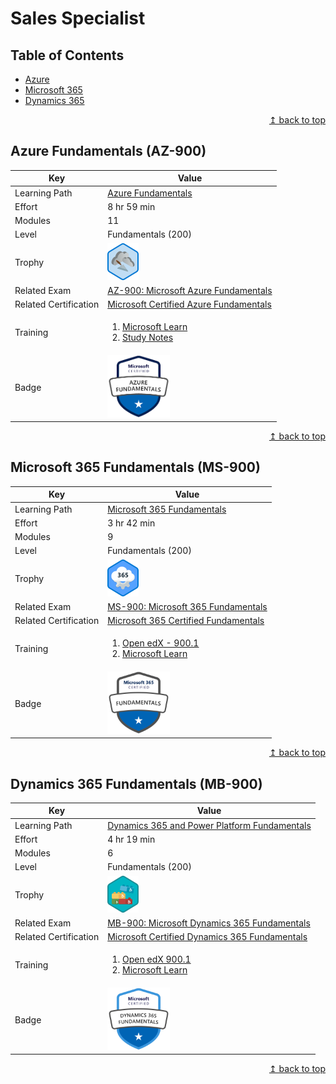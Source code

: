 # Sales Specialist

## Table of Contents
* [Azure](#azure-fundamentals-az-900)
* [Microsoft 365](#microsoft-365-fundamentals-ms-900)
* [Dynamics 365](#dynamics-365-fundamentals-mb-900)  

<div align="right"><a href="#sales-specialist">↥ back to top</a></div>

## Azure Fundamentals (AZ-900)

| Key | Value |
| ------------- | ------------- |
| Learning Path | [Azure Fundamentals](https://docs.microsoft.com/en-us/learn/paths/azure-fundamentals/) |
| Effort | 8 hr 59 min |
| Modules | 11 |
| Level | Fundamentals (200) |
| Trophy | <img src="../images/badge-s2-azure.png" alt="Learn the Business Value of Azure" width="50px">  |
| Related Exam | [AZ-900: Microsoft Azure Fundamentals](https://www.microsoft.com/en-us/learning/exam-az-900.aspx) |
| Related Certification | [Microsoft Certified Azure Fundamentals](https://www.microsoft.com/en-us/learning/azure-fundamentals.aspx) |
| Training | <ol><li><a href="https://docs.microsoft.com/en-us/learn/paths/azure-fundamentals/">Microsoft Learn</a></li><li><a href="https://www.taygan.co/blog/2019/02/07/az-900-azure-fundamentals-exam-preparation">Study Notes</a></li></ol> |
| Badge | <img src="../images/badge-azure-fundamentals.png" alt="Azure Fundamentals" width="100px">  |

<div align="right"><a href="#sales-specialist">↥ back to top</a></div>

## Microsoft 365 Fundamentals (MS-900)

| Key | Value |
| ------------- | ------------- |
| Learning Path | [Microsoft 365 Fundamentals](https://docs.microsoft.com/en-us/learn/paths/m365-fundamentals/) |
| Effort | 3 hr 42 min |
| Modules | 9 |
| Level | Fundamentals (200) |
| Trophy | <img src="../images/badge-s2-m365.png" alt="Microsoft 365 Fundamentals" width="50px">  |
| Related Exam | [MS-900: Microsoft 365 Fundamentals](https://www.microsoft.com/en-us/learning/exam-MS-900.aspx) |
| Related Certification | [Microsoft 365 Certified Fundamentals](https://www.microsoft.com/en-us/learning/m365-fundamentals.aspx) |
| Training | <ol><li><a href="https://aka.ms/elms-MS-900.1-about">Open edX - 900.1</a></li><li><a href="https://docs.microsoft.com/en-us/learn/paths/m365-fundamentals/">Microsoft Learn</a></li></ol> |
| Badge | <img src="../images/badge-m365-fundamentals.png" alt="M365 Fundamentals" width="100px">  |

<div align="right"><a href="#sales-specialist">↥ back to top</a></div>

## Dynamics 365 Fundamentals (MB-900)

| Key | Value |
| ------------- | ------------- |
| Learning Path | [Dynamics 365 and Power Platform Fundamentals](https://docs.microsoft.com/en-us/learn/paths/dyn-power-plat-bus-app-fundamentals/) |
| Effort | 4 hr 19 min |
| Modules | 6 |
| Level | Fundamentals (200) |
| Trophy | <img src="../images/badge-s2-d365.png" alt="Dynamics 365 and Power Platform Fundamentals" width="50px">  |
| Related Exam | [MB-900: Microsoft Dynamics 365 Fundamentals](https://www.microsoft.com/en-us/learning/exam-MB-900.aspx) |
| Related Certification | [Microsoft Certified Dynamics 365 Fundamentals](https://www.microsoft.com/en-us/learning/d365-fundamentals.aspx) |
| Training | <ol><li><a href="https://aka.ms/elms-MB-900.1-about">Open edX 900.1</a></li><li><a href="https://docs.microsoft.com/en-us/learn/paths/dyn-power-plat-bus-app-fundamentals/">Microsoft Learn</a></li></ol> |
| Badge | <img src="../images/badge-d365-fundamentals.png" alt="D365 Fundamentals" width="100px">  |

<div align="right"><a href="#sales-specialist">↥ back to top</a></div>
